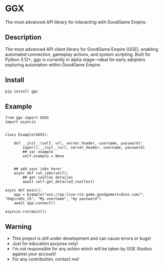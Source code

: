 # GGX
The most advanced API library for interacting with GoodGame Empire.


## Description

The most advanced API client library for GoodGame Empire (GGE), enabling automated
connection, gameplay actions, and system scripting. Built for Python 3.12+,
ggx is currently in alpha stage—ideal for early adopters exploring automation
within GoodGame Empire.



## Install

```bash
pip install ggx
```


## Example

```
from ggx import GGXS
import asyncio


class Example(GGXS):

    def __init__(self, url, server_header, username, password):
        super().__init__(url, server_header, username, password)
        ## var example
        self.example = None


    ## add your jobs here!
    async def run_jobs(self):
        ## get castles detailes
        await self.get_detailed_castles()

async def main():
    app = Example("wss://ep-live-ro1-game.goodgamestudios.com/", "EmpireEx_15", "My username", "my password")
    await app.connect()
     
asyncio.run(main())
```


## Warning

 - This project is still under development and can cause errors or bugs!
 - Just for education purpose only!
 - I'm not responsible for any action which will be taken by GGE Studios against your account!
 - For any contribution, contact me!
